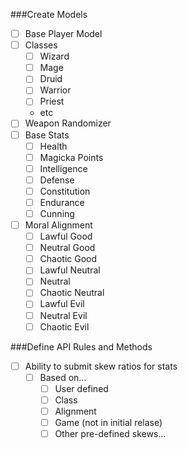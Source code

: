 ###Create Models
- [ ] Base Player Model
- [ ] Classes
	- [ ] Wizard
	- [ ] Mage
	- [ ] Druid
	- [ ] Warrior
	- [ ] Priest
	- etc
- [ ] Weapon Randomizer
- [ ] Base Stats
	- [ ] Health
	- [ ] Magicka Points
	- [ ] Intelligence
	- [ ] Defense
	- [ ] Constitution
	- [ ] Endurance
	- [ ] Cunning
- [ ] Moral Alignment
	- [ ] Lawful Good
	- [ ] Neutral Good
	- [ ] Chaotic Good
	- [ ] Lawful Neutral
	- [ ] Neutral
	- [ ] Chaotic Neutral
	- [ ] Lawful Evil
	- [ ] Neutral Evil
	- [ ] Chaotic Evil
	
###Define API Rules and Methods
- [ ] Ability to submit skew ratios for stats
	- [ ] Based on...
		- [ ] User defined
		- [ ] Class
		- [ ] Alignment
		- [ ] Game (not in initial relase)
		- [ ] Other pre-defined skews...